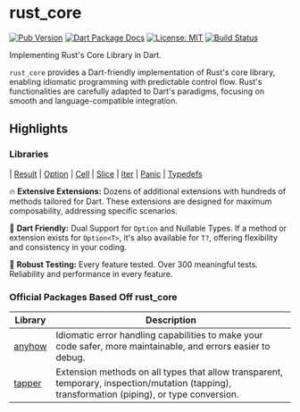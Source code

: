 # rust_core

[![Pub Version](https://img.shields.io/pub/v/rust_core.svg)](https://pub.dev/packages/rust_core)
[![Dart Package Docs](https://img.shields.io/badge/documentation-pub.dev-blue.svg)](https://pub.dev/documentation/rust_core/latest/)
[![License: MIT](https://img.shields.io/badge/license-MIT-purple.svg)](https://opensource.org/licenses/MIT)
[![Build Status](https://github.com/mcmah309/rust_core/actions/workflows/dart.yml/badge.svg)](https://github.com/mcmah309/rust_core/actions)

Implementing Rust's Core Library in Dart.

`rust_core` provides a Dart-friendly implementation of Rust's core library, enabling idiomatic programming with 
predictable control flow. Rust's functionalities are carefully adapted to Dart's paradigms, focusing on smooth 
and language-compatible integration.

## Highlights
### Libraries

| [Result] | [Option] | [Cell] | [Slice] | [Iter] | [Panic] | [Typedefs]

🔥 **Extensive Extensions:** Dozens of additional extensions with hundreds of methods tailored for Dart. These 
extensions are designed for maximum composability, addressing specific scenarios.

🚀 **Dart Friendly:** Dual Support for `Option` and Nullable Types. If a method or extension exists for `Option<T>`,
it's also available for `T?`, offering flexibility and consistency in your coding.

🧪 **Robust Testing:** Every feature tested. Over 300 meaningful tests. Reliability and performance in every feature.

### Official Packages Based Off rust_core
| Library | Description |
| ------- | ----------- |
| [anyhow] | Idiomatic error handling capabilities to make your code safer, more maintainable, and errors easier to debug. |
| [tapper] | Extension methods on all types that allow transparent, temporary, inspection/mutation (tapping), transformation (piping), or type conversion. |


[Cell]: https://github.com/mcmah309/rust_core/tree/master/lib/src/cell
[Option]: https://github.com/mcmah309/rust_core/tree/master/lib/src/option
[Panic]: https://github.com/mcmah309/rust_core/tree/master/lib/src/panic
[Result]: https://github.com/mcmah309/rust_core/tree/master/lib/src/result
[Typedefs]: https://github.com/mcmah309/rust_core/tree/master/lib/src/typedefs
[Iter]: https://github.com/mcmah309/rust_core/tree/master/lib/src/iter
[Slice]: https://github.com/mcmah309/rust_core/tree/master/lib/src/slice


[anyhow]: https://pub.dev/packages/anyhow
[tapper]: https://pub.dev/packages/tapper
